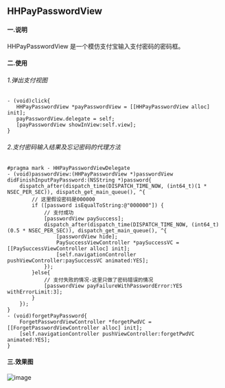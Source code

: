 ## HHPayPasswordView

#### 一.说明
HHPayPasswordView 是一个模仿支付宝输入支付密码的密码框。

#### 二.使用

###### 1.弹出支付视图
```
- (void)click{
   HHPayPasswordView *payPasswordView = [[HHPayPasswordView alloc] init];
   payPasswordView.delegate = self;
   [payPasswordView showInView:self.view];
}
```
###### 2.支付密码输入结果及忘记密码的代理方法
```
#pragma mark - HHPayPasswordViewDelegate
- (void)passwordView:(HHPayPasswordView *)passwordView didFinishInputPayPassword:(NSString *)password{
    dispatch_after(dispatch_time(DISPATCH_TIME_NOW, (int64_t)(1 * NSEC_PER_SEC)), dispatch_get_main_queue(), ^{
        // 这里假设密码是000000
        if ([password isEqualToString:@"000000"]) {
            // 支付成功
            [passwordView paySuccess]; 
            dispatch_after(dispatch_time(DISPATCH_TIME_NOW, (int64_t)(0.5 * NSEC_PER_SEC)), dispatch_get_main_queue(), ^{
                [passwordView hide];
                PaySuccessViewController *paySuccessVC = [[PaySuccessViewController alloc] init];
                [self.navigationController pushViewController:paySuccessVC animated:YES];
            });
        }else{
            // 支付失败的情况-这里只做了密码错误的情况
            [passwordView payFailureWithPasswordError:YES withErrorLimit:3];
        }
    });
}
- (void)forgetPayPassword{
    ForgetPasswordViewController *forgetPwdVC = [[ForgetPasswordViewController alloc] init];
    [self.navigationController pushViewController:forgetPwdVC animated:YES];
}
```

#### 三.效果图

![image](https://github.com/zhangjiahuan8888/HHPayPasswordView/blob/master/HHPayPasswordView_gif.gif)

